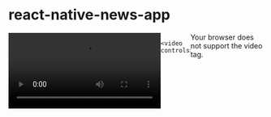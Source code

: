 # react-native-news-app

<div style="display:flex ">
  <video  controls>
  <source src="  https://user-images.githubusercontent.com/126659744/225285192-4e441b1a-32e5-4240-8bbb-46dbb394da12.mp4" type="video/mp4">
Your browser does not support the video tag.
</video>

    <video  controls>
  <source src="https://user-images.githubusercontent.com/126659744/225285706-a96f5567-266c-440b-a846-5aa32cf82219.mp4" type="video/mp4">
Your browser does not support the video tag.
</video>



</div>







